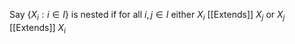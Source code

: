 Say $\{ X_{i} :i\in I\}$ is nested if for all $i,j\in I$ either $X_{i}$ [[Extends]] $X_{j}$ or $X_{j}$ [[Extends]] $X_{i}$
